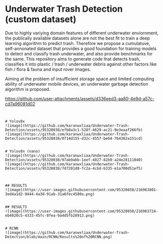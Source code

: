 # Underwater Trash Detection (custom dataset)
Due to highly variying domain features of different underwater enviornment, the publically available datasets alone are not the best fit to train a deep learning algorithm to predict trash.
Therefore we propose a cumulatuve, self-annonated dataset that provides a good foundation for training models to detect and classify trash underwater, and also provide benchmarks for the same.
This repository aims to generate code that detects trash, classifies it into plastic / trash / underwater debris against other factors like fish / flora & fauna and input rover images.

Aiming at the problem of insufficient storage space and limited computing ability of underwater mobile devices, an underwater garbage detection algorithm is proposed.



https://github.com/user-attachments/assets/d336eed3-aa80-4e9d-a57c-cd7a96081d02




```


# Yolov8x 
![image](https://github.com/karanwxliaa/Underwater-Trash-Detection/assets/95328038/efb0a3c1-528f-4629-ac21-9e3eaaf266fb)
![image](https://github.com/karanwxliaa/Underwater-Trash-Detection/assets/95328038/0714d155-d32c-4557-be64-764302a151cd)


# Yolov8n (nano)
![image](https://github.com/karanwxliaa/Underwater-Trash-Detection/assets/95328038/97ab9abb-1eef-4027-82b9-a24e28111040)
![image](https://github.com/karanwxliaa/Underwater-Trash-Detection/assets/95328038/7d7201d0-fc2a-4cbd-b335-e1a700d51ef5)



## RESULTS
![image](https://user-images.githubusercontent.com/95328038/216963801-3ed4a1d2-9444-4a38-91ab-31a6fec4580a.png)


## RESULTS
![image](https://user-images.githubusercontent.com/95328038/216963724-eb4020c5-4333-45fc-8fea-9a4d5fb28913.png)


# RCNN
![image](https://github.com/karanwxliaa/Underwater-Trash-Detection/blob/main/RCNN/Results%20of%20RCNN.png)




